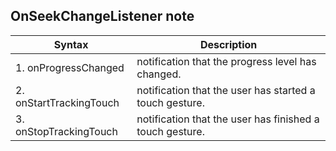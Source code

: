 
## OnSeekChangeListener note
| Syntax                  | Description                                              |
|-------------------------|----------------------------------------------------------|
| 1. onProgressChanged    | notification that the progress level has changed.        |
| 2. onStartTrackingTouch | notification that the user has started a touch gesture.  |
| 3. onStopTrackingTouch  | notification that the user has finished a touch gesture. |
